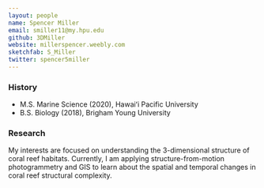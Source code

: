 ```yaml
---
layout: people
name: Spencer Miller
email: smiller11@my.hpu.edu
github: 3DMiller
website: millerspencer.weebly.com
sketchfab: S_Miller
twitter: spencer5miller
---
```


### History

- M.S. Marine Science (2020), Hawaiʻi Pacific University
- B.S. Biology (2018), Brigham Young University

### Research

My interests are focused on understanding the 3-dimensional structure of coral reef habitats. Currently, I am applying structure-from-motion photogrammetry and GIS to learn about the spatial and temporal changes in coral reef structural complexity.
